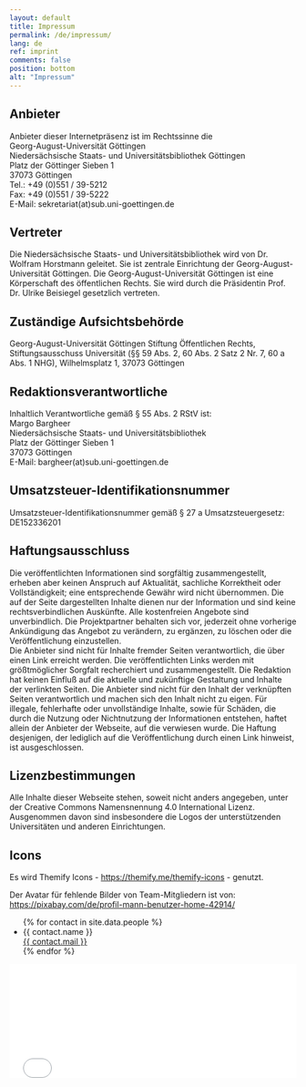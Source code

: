 ```yaml
---
layout: default
title: Impressum
permalink: /de/impressum/
lang: de
ref: imprint
comments: false
position: bottom
alt: "Impressum"
---
```

## Anbieter  

Anbieter dieser Internetpräsenz ist im Rechtssinne die  
Georg-August-Universität Göttingen  
Niedersächsische Staats- und Universitätsbibliothek Göttingen  
Platz der Göttinger Sieben 1  
37073 Göttingen  
Tel.: +49 (0)551 / 39-5212  
Fax: +49 (0)551 / 39-5222  
E-Mail: sekretariat(at)sub.uni-goettingen.de  

## Vertreter

Die Niedersächsische Staats- und Universitätsbibliothek wird von Dr. Wolfram Horstmann geleitet. Sie ist zentrale Einrichtung der Georg-August-Universität Göttingen. Die Georg-August-Universität Göttingen ist eine Körperschaft des öffentlichen Rechts. Sie wird durch die Präsidentin Prof. Dr. Ulrike Beisiegel gesetzlich vertreten.  

## Zuständige Aufsichtsbehörde

Georg-August-Universität Göttingen Stiftung Öffentlichen Rechts, Stiftungsausschuss Universität (§§ 59 Abs. 2, 60 Abs. 2 Satz 2 Nr. 7, 60 a Abs. 1 NHG), Wilhelmsplatz 1, 37073 Göttingen  

## Redaktionsverantwortliche

Inhaltlich Verantwortliche gemäß § 55 Abs. 2 RStV ist:  
Margo Bargheer  
Niedersächsische Staats- und Universitätsbibliothek  
Platz der Göttinger Sieben 1  
37073 Göttingen  
E-Mail: bargheer(at)sub.uni-goettingen.de  

## Umsatzsteuer-Identifikationsnummer

Umsatzsteuer-Identifikationsnummer gemäß § 27 a Umsatzsteuergesetz: DE152336201  

## Haftungsausschluss  

Die veröffentlichten Informationen sind sorgfältig zusammengestellt, erheben aber keinen Anspruch auf Aktualität, sachliche Korrektheit oder Vollständigkeit; eine entsprechende Gewähr wird nicht übernommen. Die auf der Seite dargestellten Inhalte dienen nur der Information und sind keine rechtsverbindlichen Auskünfte. Alle kostenfreien Angebote sind unverbindlich. Die Projektpartner behalten sich vor, jederzeit ohne vorherige Ankündigung das Angebot zu verändern, zu ergänzen, zu löschen oder die Veröffentlichung einzustellen.  
Die Anbieter sind nicht für Inhalte fremder Seiten verantwortlich, die über einen Link erreicht werden. Die veröffentlichten Links werden mit größtmöglicher Sorgfalt recherchiert und zusammengestellt. Die Redaktion hat keinen Einfluß auf die aktuelle und zukünftige Gestaltung und Inhalte der verlinkten Seiten. Die Anbieter sind nicht für den Inhalt der verknüpften Seiten verantwortlich und machen sich den Inhalt nicht zu eigen. Für illegale, fehlerhafte oder unvollständige Inhalte, sowie für Schäden, die durch die Nutzung oder Nichtnutzung der Informationen entstehen, haftet allein der Anbieter der Webseite, auf die verwiesen wurde. Die Haftung desjenigen, der lediglich auf die Veröffentlichung durch einen Link hinweist, ist ausgeschlossen.  

## Lizenzbestimmungen

Alle Inhalte dieser Webseite stehen, soweit nicht anders angegeben, unter der Creative Commons Namensnennung 4.0 International Lizenz. Ausgenommen davon sind insbesondere die Logos der unterstützenden Universitäten und anderen Einrichtungen.  

## Icons

Es wird Themify Icons - https://themify.me/themify-icons - genutzt.

Der Avatar für fehlende Bilder von Team-Mitgliedern ist von: https://pixabay.com/de/profil-mann-benutzer-home-42914/  

<ul>
    {% for contact in site.data.people %}
    <li>{{ contact.name }}<br><a href="mailto:{{ contact.mail }}">{{ contact.mail }}</a></li>
    {% endfor %}
</ul>

<iframe style="border: 0; height: 200px; width: 100%;" src="//piwik.gwdg.de/index.php?module=CoreAdminHome&action=optOut&language=de"></iframe>
